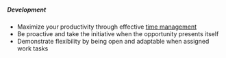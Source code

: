 ##### Development

* Maximize your productivity through effective [time management](https://about.gitlab.com/handbook/engineering/development/dev/create/engineers/books/#time-management)
* Be proactive and take the initiative when the opportunity presents itself
* Demonstrate flexibility by being open and adaptable when assigned work tasks
